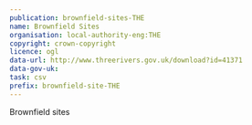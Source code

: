 ```yaml
---
publication: brownfield-sites-THE
name: Brownfield Sites
organisation: local-authority-eng:THE
copyright: crown-copyright
licence: ogl
data-url: http://www.threerivers.gov.uk/download?id=41371
data-gov-uk: 
task: csv
prefix: brownfield-site-THE
---
```


Brownfield sites

